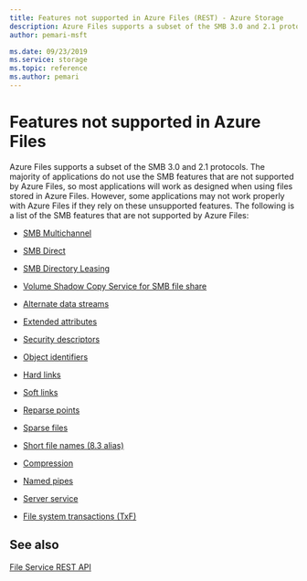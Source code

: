 ```yaml
---
title: Features not supported in Azure Files (REST) - Azure Storage
description: Azure Files supports a subset of the SMB 3.0 and 2.1 protocols. The majority of applications do not use the SMB features that are not supported by Azure Files, so most applications will work as designed when using files stored in Azure Files. However, some applications may not work properly with Azure Files if they rely on these unsupported features. 
author: pemari-msft

ms.date: 09/23/2019
ms.service: storage
ms.topic: reference
ms.author: pemari
---
```


# Features not supported in Azure Files

Azure Files supports a subset of the SMB 3.0 and 2.1 protocols. The majority of applications do not use the SMB features that are not supported by Azure Files, so most applications will work as designed when using files stored in Azure Files. However, some applications may not work properly with Azure Files if they rely on these unsupported features. The following is a list of the SMB features that are not supported by Azure Files:  
  
- [SMB Multichannel](http://blogs.technet.com/b/josebda/archive/2012/05/13/the-basics-of-smb-multichannel-a-feature-of-windows-server-2012-and-smb-3-0.aspx) 
  
- [SMB Direct](https://technet.microsoft.com/library/jj134210.aspx)  
  
- [SMB Directory Leasing](https://technet.microsoft.com/library/hh831795.aspx)  
  
- [Volume Shadow Copy Service for SMB file share](http://blogs.technet.com/b/clausjor/archive/2012/06/14/vss-for-smb-file-shares.aspx)  
  
- [Alternate data streams](http://msdn.microsoft.com/library/windows/desktop/aa364404\(v=vs.85\).aspx)  
  
- [Extended attributes](http://en.wikipedia.org/wiki/Extended_file_attributes)  
  
- [Security descriptors](http://msdn.microsoft.com/library/windows/hardware/ff556612\(v=vs.85\).aspx)  
  
- [Object identifiers](http://msdn.microsoft.com/library/windows/desktop/aa363997\(v=vs.85\).aspx)  
  
- [Hard links](http://msdn.microsoft.com/library/windows/desktop/aa365006\(v=vs.85\).aspx)  
  
- [Soft links](http://msdn.microsoft.com/library/windows/desktop/aa363878\(v=vs.85\).aspx)  
  
- [Reparse points](http://msdn.microsoft.com/library/windows/desktop/aa365503\(v=vs.85\).aspx)  
  
- [Sparse files](http://msdn.microsoft.com/library/windows/desktop/aa365564\(v=vs.85\).aspx)  
  
- [Short file names (8.3 alias)](http://support.microsoft.com/kb/142982)  
  
- [Compression](http://msdn.microsoft.com/library/windows/desktop/aa364592\(v=vs.85\).aspx)  
  
- [Named pipes](http://msdn.microsoft.com/library/windows/desktop/aa365590\(v=vs.85\).aspx)  
  
- [Server service](http://technet.microsoft.com/library/cc958790.aspx)  
  
- [File system transactions (TxF)](http://msdn.microsoft.com/magazine/cc163388.aspx)  
  
## See also

 [File Service REST API](File-Service-REST-API.md)
